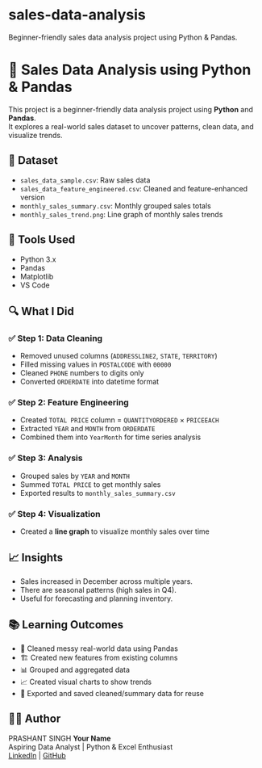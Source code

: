 # sales-data-analysis
Beginner-friendly sales data analysis project using Python &amp; Pandas.
# 🧪 Sales Data Analysis using Python & Pandas

This project is a beginner-friendly data analysis project using **Python** and **Pandas**.  
It explores a real-world sales dataset to uncover patterns, clean data, and visualize trends.

## 📁 Dataset

- `sales_data_sample.csv`: Raw sales data
- `sales_data_feature_engineered.csv`: Cleaned and feature-enhanced version
- `monthly_sales_summary.csv`: Monthly grouped sales totals
- `monthly_sales_trend.png`: Line graph of monthly sales trends
## 🔧 Tools Used

- Python 3.x
- Pandas
- Matplotlib
- VS Code

## 🔍 What I Did

### ✅ Step 1: Data Cleaning
- Removed unused columns (`ADDRESSLINE2`, `STATE`, `TERRITORY`)
- Filled missing values in `POSTALCODE` with `00000`
- Cleaned `PHONE` numbers to digits only
- Converted `ORDERDATE` into datetime format

### ✅ Step 2: Feature Engineering
- Created `TOTAL PRICE` column = `QUANTITYORDERED` × `PRICEEACH`
- Extracted `YEAR` and `MONTH` from `ORDERDATE`
- Combined them into `YearMonth` for time series analysis

### ✅ Step 3: Analysis
- Grouped sales by `YEAR` and `MONTH`
- Summed `TOTAL PRICE` to get monthly sales
- Exported results to `monthly_sales_summary.csv`

### ✅ Step 4: Visualization
- Created a **line graph** to visualize monthly sales over time  
## 📈 Insights
- Sales increased in December across multiple years.
- There are seasonal patterns (high sales in Q4).
- Useful for forecasting and planning inventory.
## 📚 Learning Outcomes
- 🧹 Cleaned messy real-world data using Pandas
- 🏗️ Created new features from existing columns
- 📊 Grouped and aggregated data
- 📈 Created visual charts to show trends
- 💾 Exported and saved cleaned/summary data for reuse

## 🧑‍💻 Author
PRASHANT SINGH 
**Your Name**  
Aspiring Data Analyst | Python & Excel Enthusiast  
[LinkedIn](https://www.linkedin.com/in/prashant-singh-0911aa194/) | [GitHub](https://github.com/Tomar-4)
